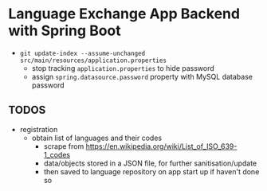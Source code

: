 # Language Exchange App Backend with Spring Boot

- `git update-index --assume-unchanged src/main/resources/application.properties`
  - stop tracking `application.properties` to hide password
  - assign `spring.datasource.password` property with MySQL database password

## TODOS
- registration
  - obtain list of languages and their codes
    - scrape from https://en.wikipedia.org/wiki/List_of_ISO_639-1_codes
    - data/objects stored in a JSON file, for further sanitisation/update
    - then saved to language repository on app start up if haven't done so
